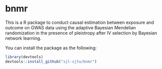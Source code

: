 # bnmr
This is a R package to conduct causal estimation between exposure and outcome on GWAS data using the adaptive Bayesian Mendelian randomization in the presence of pleiotropy after IV selection by Bayesian network learning. 

You can install the package as the following:
```R
library(devtools)
devtools::install_github("sjl-sjtu/bnmr")
```
